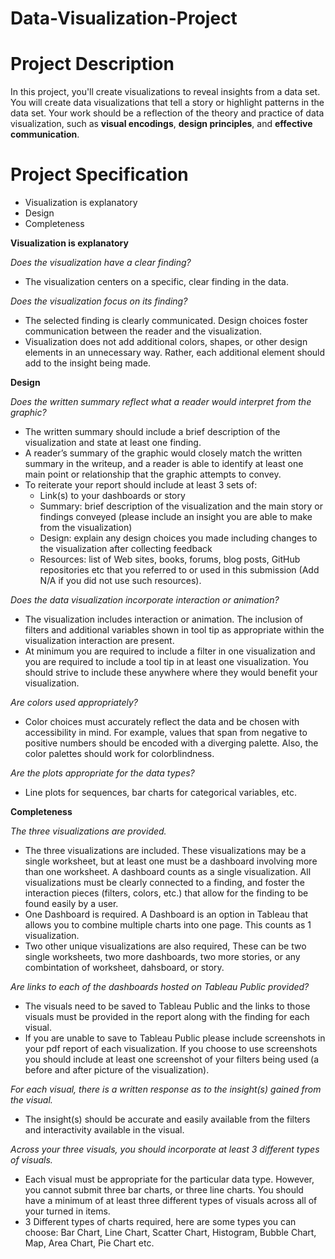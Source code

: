 # Data-Visualization-Project

# Project Description
In this project, you'll create visualizations to reveal insights from a data set. You will create data visualizations that tell a story or highlight patterns in the data set. Your work should be a reflection of the theory and practice of data visualization, such as **visual encodings**, **design principles**, and **effective communication**.

# Project Specification
- Visualization is explanatory
- Design
- Completeness

**Visualization is explanatory**

*Does the visualization have a clear finding?*
- The visualization centers on a specific, clear finding in the data.

*Does the visualization focus on its finding?*
- The selected finding is clearly communicated. Design choices foster communication between the reader and the visualization.
- Visualization does not add additional colors, shapes, or other design elements in an unnecessary way. Rather, each additional element should add to the insight being made.

**Design**

*Does the written summary reflect what a reader would interpret from the graphic?*
- The written summary should include a brief description of the visualization and state at least one finding.
- A reader’s summary of the graphic would closely match the written summary in the writeup, and a reader is able to identify at least one main point or relationship that the graphic attempts to convey.
- To reiterate your report should include at least 3 sets of:
  - Link(s) to your dashboards or story
  - Summary: brief description of the visualization and the main story or findings conveyed (please include an insight you are able to make from the visualization)
  - Design: explain any design choices you made including changes to the visualization after collecting feedback
  - Resources: list of Web sites, books, forums, blog posts, GitHub repositories etc that you referred to or used in this submission (Add N/A if you did not use such resources).
  
*Does the data visualization incorporate interaction or animation?*
- The visualization includes interaction or animation. The inclusion of filters and additional variables shown in tool tip as appropriate within the visualization interaction are present.
- At minimum you are required to include a filter in one visualization and you are required to include a tool tip in at least one visualization. You should strive to include these anywhere where they would benefit your visualization.

*Are colors used appropriately?*
- Color choices must accurately reflect the data and be chosen with accessibility in mind. For example, values that span from negative to positive numbers should be encoded with a diverging palette. Also, the color palettes should work for colorblindness.

*Are the plots appropriate for the data types?*
- Line plots for sequences, bar charts for categorical variables, etc.


**Completeness**

*The three visualizations are provided.*
- The three visualizations are included. These visualizations may be a single worksheet, but at least one must be a dashboard involving more than one worksheet. A dashboard counts as a single visualization. All visualizations must be clearly connected to a finding, and foster the interaction pieces (filters, colors, etc.) that allow for the finding to be found easily by a user.
- One Dashboard is required. A Dashboard is an option in Tableau that allows you to combine multiple charts into one page. This counts as 1 visualization.
- Two other unique visualizations are also required, These can be two single worksheets, two more dashboards, two more stories, or any combintation of worksheet, dahsboard, or story.

*Are links to each of the dashboards hosted on Tableau Public provided?*
- The visuals need to be saved to Tableau Public and the links to those visuals must be provided in the report along with the finding for each visual.
- If you are unable to save to Tableau Public please include screenshots in your pdf report of each visualization. If you choose to use screenshots you should include at least one screenshot of your filters being used (a before and after picture of the visualization).

*For each visual, there is a written response as to the insight(s) gained from the visual.*
- The insight(s) should be accurate and easily available from the filters and interactivity available in the visual.

*Across your three visuals, you should incorporate at least 3 different types of visuals.*
- Each visual must be appropriate for the particular data type. However, you cannot submit three bar charts, or three line charts. You should have a minimum of at least three different types of visuals across all of your turned in items.
- 3 Different types of charts required, here are some types you can choose:
Bar Chart, Line Chart, Scatter Chart, Histogram, Bubble Chart, Map, Area Chart, Pie Chart etc.
